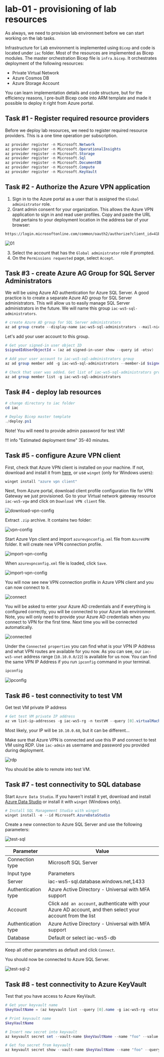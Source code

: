 # lab-01 - provisioning of lab resources

As always, we need to provision lab environment before we can start working on the lab tasks. 

Infrastructure for Lab environment is implemented using `Bicep` and code is located under `iac` folder. Most of the resources are implemented as Bicep modules. The master orchestration Bicep file is `infra.bicep`. It orchestrates deployment of the following resources:

- Private Virtual Network
- Azure Cosmos DB
- Azure Storage Account

You can learn implementation details and code structure, but for the efficiency reasons, I pre-built Bicep code into ARM template and made it possible to deploy it right from Azure portal.

## Task #1 - Register required resource providers

Before we deploy lab resources, we need to register required resource providers. This is a one time operation per subscription.

```powershell
az provider register -n Microsoft.Network
az provider register -n Microsoft.OperationalInsights
az provider register -n Microsoft.Storage
az provider register -n Microsoft.Sql
az provider register -n Microsoft.DocumentDB
az provider register -n Microsoft.Compute
az provider register -n Microsoft.KeyVault
```

## Task #2 - Authorize the Azure VPN application

1. Sign in to the Azure portal as a user that is assigned the `Global administrator` role.
2. Grant admin consent for your organization. This allows the Azure VPN application to sign in and read user profiles. Copy and paste the URL that pertains to your deployment location in the address bar of your browser:

```txt
https://login.microsoftonline.com/common/oauth2/authorize?client_id=41b23e61-6c1e-4545-b367-cd054e0ed4b4&response_type=code&redirect_uri=https://portal.azure.com&nonce=1234&prompt=admin_consent
```

![01](../../assets/images/lab-01/01.png)

3. Select the account that has the `Global administrator` role if prompted.
4. On the `Permissions requested` page, select `Accept`.

## Task #3 - create Azure AG Group for SQL Server Administrators

We will be using Azure AD authentication for Azure SQL Server. A good practice is to create a separate Azure AD group for SQL Server administrators. This will allow us to easily manage SQL Server administrators in the future. We will name this group `iac-ws5-sql-administrators`.

```powershell
# create Azure AD group for SQL Server administrators
az ad group create --display-name iac-ws5-sql-administrators --mail-nickname iac-ws5-sql-administrators
```

Let's add your user account to this group. 

```powershell
# Get your signed-in user object ID
$signedIdUserObjectId = (az ad signed-in-user show --query id -otsv)

# Add your user account to iac-ws5-sql-administrators group
az ad group member add -g iac-ws5-sql-administrators --member-id $signedIdUserObjectId

# Check that user was added. Get list of iac-ws5-sql-administrators group members
az ad group member list -g iac-ws5-sql-administrators
```

## Task #4 - deploy lab resources

```powershell
# change directory to iac folder
cd iac

# Deploy Bicep master template
./deploy.ps1
```

Note! You will need to provide admin password for test VM!

!!! info "Estimated deployment time"
    35-40 minutes.

## Task #5 - configure Azure VPN client

First, check that Azure VPN client is installed on your machine. If not, download and install it from [here](https://www.microsoft.com/en-us/p/azure-vpn-client/9np355qt2sqb?activetab=pivot:overviewtab), or use `winget` (only for Windows users):

```powershell
winget install "azure vpn client"
```

Next, from Azure portal, download client profile configuration file for VPN Gateway we just provisioned. Go to your Virtual network gateway resource `iac-ws5-vgw` and click on `Download VPN client` file.

![download-vpn-config](../../assets/images/lab-01/download-vpn-config.png)

Extract `.zip` archive. It contains two folder:

![vpn-config](../../assets/images/lab-01/vpn-client-config-folders.png)

Start Azure Vpn client and import `azurevpnconfig.xml` file from `AzureVPN` folder. It will create new VPN connection profile. 

![import-vpn-config](../../assets/images/lab-01/import-vpn-config.png)

When `azurevpnconfig.xml` file is loaded, click `Save`.

![import-vpn-config](../../assets/images/lab-01/import-vpn-config-1.png)

You will now see new VPN connection profile in Azure VPN client and you can now connect to it.

![connect](../../assets/images/lab-01/vpn-connect.png)

You will be asked to enter your Azure AD credentials and if everything is configured correctly, you will be connected to your Azure lab environment. Note, you will only need to provide your Azure AD credentials when you connect to VPN for the first time. Next time you will be connected automatically.

![connected](../../assets/images/lab-01/vpn-connected.png)

Under the `Connected properties` you can find what is your VPN IP Address and what VPN routes are available for you now. As you can see, our `iac-ws5-vnet` address range (`10.10.0.0/22`) is available for us now. You can find the same VPN IP Address if you run `ipconfig` command in your terminal.

```powershell
ipconfig
```

![ipconfig](../../assets/images/lab-01/ipconfig.png)

## Task #6 - test connectivity to test VM

Get test VM private IP address 

```powershell
# Get test VM private IP address
az vm list-ip-addresses -g iac-ws5-rg -n testVM --query [0].virtualMachine.network.privateIpAddresses[0] -otsv
```

Most likely, your IP will be `10.10.0.68`, but it can be different...

Make sure that Azure VPN is connected and use this IP and connect to test VM using RDP. Use `iac-admin` as username and password you provided during deployment.

![rdp](../../assets/images/lab-01/test-vm.png)

You should be able to remote into test VM.


## Task #7 - test connectivity to SQL database

Start `Azure Data Studio`. If you haven't install it yet, download and install [Azure Data Studio](https://docs.microsoft.com/en-us/sql/azure-data-studio/download-azure-data-studio?view=sql-server-ver15&WT.mc_id=AZ-MVP-5003837) or install it with `winget` (Windows only).

```powershell
# Install SQL Management Studio with winget
winget install -e --id Microsoft.AzureDataStudio
``` 

Create a new connection to Azure SQL Server and use the following parameters:

![test-sql](../../assets/images/lab-01/test-sql-1.png)

| Parameter | Value |
| --- | --- |
| Connection type | Microsoft SQL Server |
| Input type | Parameters |
| Server | iac-ws5-sql.database.windows.net,1433 |
| Authentication type | Azure Active Directory - Universal with MFA support  |
| Account | Click `Add an account`, authenticate with your Azure AD account, and then select your account from the list  |
| Authentication type | Azure Active Directory - Universal with MFA support  |
| Database | Default or select iac-ws5-db  |

Keep all other parameters as default and click `Connect`.

You should now be connected to Azure SQL Server.

![test-sql-2](../../assets/images/lab-01/test-sql-2.png)


## Task #8 - test connectivity to Azure KeyVault

Test that you have access to Azure KeyVault. 

```powershell
# Get your keyvault name 
$keyVaultName = (az keyvault list --query [0].name -g iac-ws5-rg -otsv)

# Print keyvault name
$keyVaultName

# Insert new secret into keyvault
az keyvault secret set --vault-name $keyVaultName --name "foo" --value "bar"

# Get foo secret from keyvault
az keyvault secret show --vault-name $keyVaultName --name "foo" --query value -otsv
```